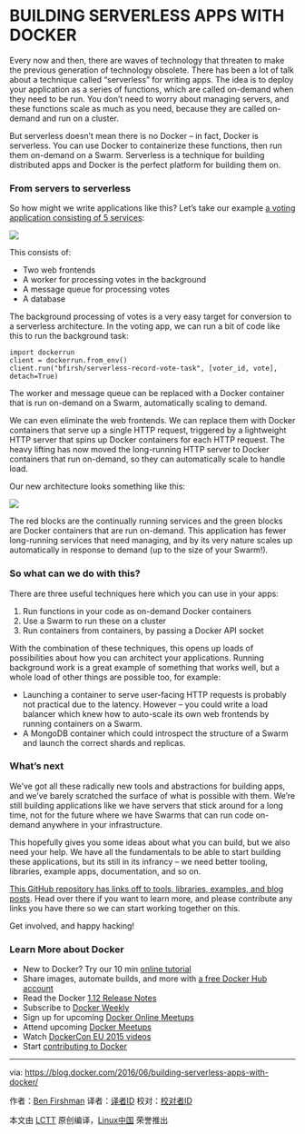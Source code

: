 BUILDING SERVERLESS APPS WITH DOCKER
======================================

Every now and then, there are waves of technology that threaten to make the previous generation of technology obsolete.  There has been a lot of talk about a technique called “serverless” for writing apps. The idea is to deploy your application as a series of functions, which are called on-demand when they need to be run. You don’t need to worry about managing servers, and these functions scale as much as you need, because they are called on-demand and run on a cluster.

But serverless doesn’t mean there is no Docker – in fact, Docker is serverless. You can use Docker to containerize these functions, then run them on-demand on a Swarm. Serverless is a technique for building distributed apps and Docker is the perfect platform for building them on.

### From servers to serverless

So how might we write applications like this? Let’s take our example [a voting application consisting of 5 services][1]:

![](https://blog.docker.com/wp-content/uploads/Picture1.png)

This consists of:

- Two web frontends
- A worker for processing votes in the background
- A message queue for processing votes
- A database

The background processing of votes is a very easy target for conversion to a serverless architecture. In the voting app, we can run a bit of code like this to run the background task:

```
import dockerrun
client = dockerrun.from_env()
client.run("bfirsh/serverless-record-vote-task", [voter_id, vote], detach=True)
```

The worker and message queue can be replaced with a Docker container that is run on-demand on a Swarm, automatically scaling to demand.

We can even eliminate the web frontends. We can replace them with Docker containers that serve up a single HTTP request, triggered by a lightweight HTTP server that spins up Docker containers for each HTTP request. The heavy lifting has now moved the long-running HTTP server to Docker containers that run on-demand, so they can automatically scale to handle load.

Our new architecture looks something like this:

![](https://blog.docker.com/wp-content/uploads/Picture2.png)

The red blocks are the continually running services and the green blocks are Docker containers that are run on-demand. This application has fewer long-running services that need managing, and by its very nature scales up automatically in response to demand (up to the size of your Swarm!).

### So what can we do with this?

There are three useful techniques here which you can use in your apps:

1. Run functions in your code as on-demand Docker containers
2. Use a Swarm to run these on a cluster
3. Run containers from containers, by passing a Docker API socket
 

With the combination of these techniques, this opens up loads of possibilities about how you can architect your applications. Running background work is a great example of something that works well, but a whole load of other things are possible too, for example:

- Launching a container to serve user-facing HTTP requests is probably not practical due to the latency. However – you could write a load balancer which knew how to auto-scale its own web frontends by running containers on a Swarm.
- A MongoDB container which could introspect the structure of a Swarm and launch the correct shards and replicas.

### What’s next

We’ve got all these radically new tools and abstractions for building apps, and we’ve barely scratched the surface of what is possible with them. We’re still building applications like we have servers that stick around for a long time, not for the future where we have Swarms that can run code on-demand anywhere in your infrastructure.

This hopefully gives you some ideas about what you can build, but we also need your help. We have all the fundamentals to be able to start building these applications, but its still in its infrancy – we need better tooling, libraries, example apps, documentation, and so on.

[This GitHub repository has links off to tools, libraries, examples, and blog posts][3]. Head over there if you want to learn more, and please contribute any links you have there so we can start working together on this.

Get involved, and happy hacking!

### Learn More about Docker

- New to Docker? Try our 10 min [online tutorial][4]
- Share images, automate builds, and more with [a free Docker Hub account][5]
- Read the Docker [1.12 Release Notes][6]
- Subscribe to [Docker Weekly][7]
- Sign up for upcoming [Docker Online Meetups][8]
- Attend upcoming [Docker Meetups][9]
- Watch [DockerCon EU 2015 videos][10]
- Start [contributing to Docker][11]


--------------------------------------------------------------------------------

via: https://blog.docker.com/2016/06/building-serverless-apps-with-docker/

作者：[Ben Firshman][a]
译者：[译者ID](https://github.com/译者ID)
校对：[校对者ID](https://github.com/校对者ID)

本文由 [LCTT](https://github.com/LCTT/TranslateProject) 原创编译，[Linux中国](https://linux.cn/) 荣誉推出

[a]: https://blog.docker.com/author/bfirshman/

[1]: https://github.com/docker/example-voting-app
[3]: https://github.com/bfirsh/serverless-docker
[4]: https://docs.docker.com/engine/understanding-docker/ 
[5]: https://hub.docker.com/
[6]: https://docs.docker.com/release-notes/
[7]: https://www.docker.com/subscribe_newsletter/
[8]: http://www.meetup.com/Docker-Online-Meetup/
[9]: https://www.docker.com/community/meetup-groups
[10]: https://www.youtube.com/playlist?list=PLkA60AVN3hh87OoVra6MHf2L4UR9xwJkv
[11]: https://docs.docker.com/contributing/contributing/




